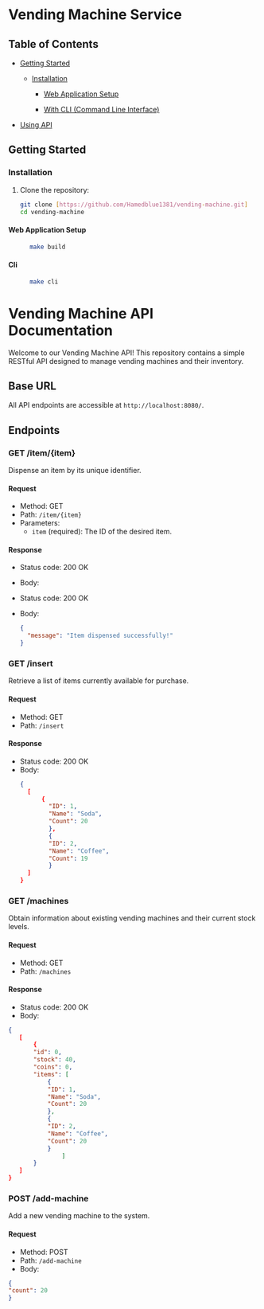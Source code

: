 # Vending Machine Service

## Table of Contents
- [Getting Started](#getting-started)
  - [Installation](#installation)
    - [Web Application Setup](#web-application-setup)
     
    
    - [With CLI (Command Line Interface)](#cli)

  
- [Using API](#vending-machine-api-documentation)


## Getting Started

### Installation


1. Clone the repository:

   ```bash
   git clone [https://github.com/Hamedblue1381/vending-machine.git]
   cd vending-machine

#### Web Application Setup

  ```bash
        make build
  ```

#### Cli

  ```bash
        make cli
  ``` 



# Vending Machine API Documentation

Welcome to our Vending Machine API! This repository contains a simple RESTful API designed to manage vending machines and their inventory.

## Base URL

All API endpoints are accessible at `http://localhost:8080/`.

## Endpoints

### GET /item/{item}

Dispense an item by its unique identifier.

#### Request

- Method: GET
- Path: `/item/{item}`
- Parameters:
  - `item` (required): The ID of the desired item.

#### Response
- Status code: 200 OK
- Body:

- Status code: 200 OK
- Body:
  ```json
  {
    "message": "Item dispensed successfully!"
  }

### GET /insert

Retrieve a list of items currently available for purchase.

#### Request

- Method: GET
- Path: `/insert`

#### Response

- Status code: 200 OK
- Body:
  ```json
  {
    [
        {
          "ID": 1,
          "Name": "Soda",
          "Count": 20
          },
          {
          "ID": 2,
          "Name": "Coffee",
          "Count": 19
          }
    ]
  }

### GET /machines

Obtain information about existing vending machines and their current stock levels.

#### Request

- Method: GET
- Path: `/machines`

#### Response

- Status code: 200 OK
- Body:
 ```json
{
    [
        {
        "id": 0,
        "stock": 40,
        "coins": 0,
        "items": [
            {
            "ID": 1,
            "Name": "Soda",
            "Count": 20
            },
            {
            "ID": 2,
            "Name": "Coffee",
            "Count": 20
            }
                ]
        }
    ]
}
```
### POST /add-machine

Add a new vending machine to the system.

#### Request

- Method: POST
- Path: `/add-machine`
- Body:
```json
{
"count": 20
}
```

